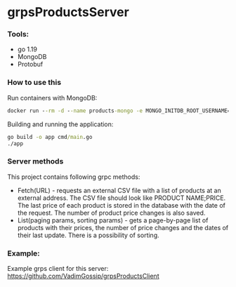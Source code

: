 # grpsProductsServer

### Tools:
- go 1.19
- MongoDB
- Protobuf

### How to use this
Run containers with MongoDB:

```cmd
docker run --rm -d --name products-mongo -e MONGO_INITDB_ROOT_USERNAME=admin -e MONGO_INITDB_ROOT_PASSWORD=admin -p 27017:27017 mongo:latest
```

Building and running the application:
```cmd
go build -o app cmd/main.go
./app
```

### Server methods

This project contains following grpc methods:

- Fetch(URL) - requests an external CSV file with a list of products at an external address.
  The CSV file should look like PRODUCT NAME;PRICE. The last price of each product is stored in the database with the date of the request. The number of product price changes is also saved.
- List(paging params, sorting params) - gets a page-by-page list of products with their
  prices, the number of price changes and the dates of their last update.
  There is a possibility of sorting.

### Example:
 Example grps client for this server: https://github.com/VadimGossip/grpsProductsClient
